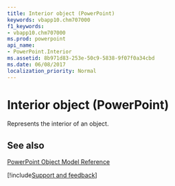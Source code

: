 ```yaml
---
title: Interior object (PowerPoint)
keywords: vbapp10.chm707000
f1_keywords:
- vbapp10.chm707000
ms.prod: powerpoint
api_name:
- PowerPoint.Interior
ms.assetid: 8b971d83-253e-50c9-5838-9f07f0a34cbd
ms.date: 06/08/2017
localization_priority: Normal
---
```



# Interior object (PowerPoint)

Represents the interior of an object.


## See also


[PowerPoint Object Model Reference](overview/PowerPoint/object-model.md)

[!include[Support and feedback](~/includes/feedback-boilerplate.md)]
